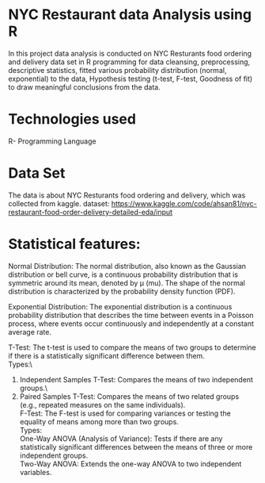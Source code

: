 # NYC Restaurant data Analysis using R

In this project data analysis is conducted on NYC Resturants food ordering and delivery data set in R programming for data cleansing, preprocessing, descriptive statistics, fitted various probability distribution (normal, exponential) to the data, Hypothesis testing (t-test, F-test, Goodness of fit) to draw meaningful conclusions from the data.

# Technologies used

R- Programming Language

# Data Set

The data is about NYC Resturants food ordering and delivery, which was collected from kaggle. dataset: 
https://www.kaggle.com/code/ahsan81/nyc-restaurant-food-order-delivery-detailed-eda/input

# Statistical features:

Normal Distribution: The normal distribution, also known as the Gaussian distribution or bell curve, is a continuous probability distribution that is symmetric around its mean, denoted by μ (mu). The shape of the normal distribution is characterized by the probability density function (PDF).

Exponential Distribution: The exponential distribution is a continuous probability distribution that describes the time between events in a Poisson process, where events occur continuously and independently at a constant average rate.

T-Test: The t-test is used to compare the means of two groups to determine if there is a statistically significant difference between them.\
Types:\
1. Independent Samples T-Test: Compares the means of two independent groups.\
2. Paired Samples T-Test: Compares the means of two related groups (e.g., repeated measures on the same individuals).\
F-Test: The F-test is used for comparing variances or testing the equality of means among more than two groups.\
Types:\
One-Way ANOVA (Analysis of Variance): Tests if there are any statistically significant differences between the means of three or more independent groups.\
Two-Way ANOVA: Extends the one-way ANOVA to two independent variables.
